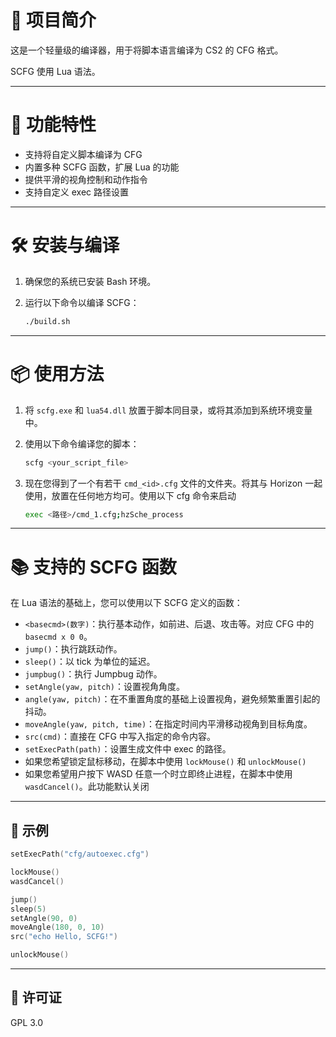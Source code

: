 # 🎯 项目简介

这是一个轻量级的编译器，用于将脚本语言编译为 CS2 的 CFG 格式。

SCFG 使用 Lua 语法。

---

# 🚀 功能特性

* 支持将自定义脚本编译为 CFG
* 内置多种 SCFG 函数，扩展 Lua 的功能
* 提供平滑的视角控制和动作指令
* 支持自定义 exec 路径设置

---

# 🛠️ 安装与编译

1. 确保您的系统已安装 Bash 环境。
2. 运行以下命令以编译 SCFG：

   ```bash
   ./build.sh
   ```



---

# 📦 使用方法

1. 将 `scfg.exe` 和 `lua54.dll` 放置于脚本同目录，或将其添加到系统环境变量中。
2. 使用以下命令编译您的脚本：

   ```bash
   scfg <your_script_file>
   ```
3. 现在您得到了一个有若干 `cmd_<id>.cfg` 文件的文件夹。将其与 Horizon 一起使用，放置在任何地方均可。使用以下 cfg 命令来启动

   ```bash
   exec <路径>/cmd_1.cfg;hzSche_process
   ```

---

# 📚 支持的 SCFG 函数

在 Lua 语法的基础上，您可以使用以下 SCFG 定义的函数：

* `<basecmd>(数字)`：执行基本动作，如前进、后退、攻击等。对应 CFG 中的 `basecmd x 0 0`。
* `jump()`：执行跳跃动作。
* `sleep()`：以 tick 为单位的延迟。
* `jumpbug()`：执行 Jumpbug 动作。
* `setAngle(yaw, pitch)`：设置视角角度。
* `angle(yaw, pitch)`：在不重置角度的基础上设置视角，避免频繁重置引起的抖动。
* `moveAngle(yaw, pitch, time)`：在指定时间内平滑移动视角到目标角度。
* `src(cmd)`：直接在 CFG 中写入指定的命令内容。
* `setExecPath(path)`：设置生成文件中 exec 的路径。
* 如果您希望锁定鼠标移动，在脚本中使用 `lockMouse()` 和 `unlockMouse()`
* 如果您希望用户按下 WASD 任意一个时立即终止进程，在脚本中使用 `wasdCancel()`。此功能默认关闭

---

## 📄 示例

```lua
setExecPath("cfg/autoexec.cfg")

lockMouse()
wasdCancel()

jump()
sleep(5)
setAngle(90, 0)
moveAngle(180, 0, 10)
src("echo Hello, SCFG!")

unlockMouse()
```



---

## 📜 许可证

GPL 3.0

